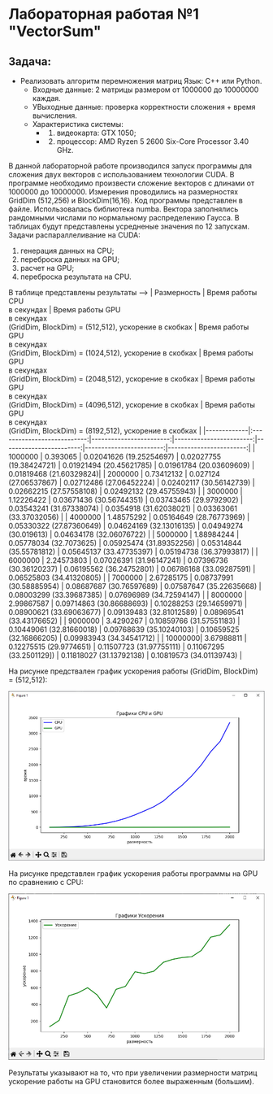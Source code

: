 # Лабораторная работая №1 "VectorSum"
## Задача: 
- Реализовать алгоритм перемножения матриц Язык: C++ или Python.<br />
    - Входные данные: 2 матрицы размером от 1000000 до 10000000 каждая.<br />
    - УВыходные данные: проверка корректности сложения + время вычисления.
    - Характеристика системы: 
        - 1. видеокарта: GTX 1050;
        - 2. процессор: AMD Ryzen 5 2600 Six-Core Processor 3.40 GHz. 

В данной лабораторной работе производился запуск программы для сложения двух векторов с использованием технологии CUDA. В программе необходимо произвести сложение векторов с длинами от 1000000 до 10000000. Измерения проводились на размерностях GridDim (512,256) и BlockDim(16,16). Код программы представлен в файле. Использовалась библиотека numba. Вектора заполнялись рандомными числами по нормальному распределению Гаусса. В таблицах будут представлены усредненые значения по 12 запускам.<br />
Задачи распараллеливание на CUDA:
1. генерация данных на CPU;
2. переброска данных на GPU;
3. расчет на GPU;
4. переброска результата на CPU.   

В таблице представлены результаты -->
| Размерность | Время работы CPU <br /> в секундах | Время работы GPU <br /> в секундах <br /> (GridDim, BlockDim) = (512,512), ускорение в скобках | Время работы GPU <br /> в секундах <br /> (GridDim, BlockDim) = (1024,512), ускорение в скобках | Время работы GPU <br /> в секундах <br /> (GridDim, BlockDim) = (2048,512), ускорение в скобках | Время работы GPU <br /> в секундах <br /> (GridDim, BlockDim) = (4096,512), ускорение в скобках | Время работы GPU <br /> в секундах <br /> (GridDim, BlockDim) = (8192,512), ускорение в скобках |
|-------------|:---------------------------:|------------------------:|------------------------:|------------------------:|------------------------:|------------------------:|
| 1000000 | 0.393065   | 0.02041626 (19.25254697) | 0.02027755 (19.38424721) | 0.01921494 (20.45621785) | 0.01961784 (20.03609609) | 0.01819468 (21.60329824)|
| 2000000 | 0.73412132 | 0.027124  (27.06537867)  | 0.02712486 (27.06452224) | 0.02402117 (30.56142739) | 0.02662215 (27.57558108) | 0.02492132 (29.45755943) |
| 3000000 | 1.12226422 | 0.03671436 (30.56744351) | 0.03743465 (29.9792902)  | 0.03543241 (31.67338074) | 0.0354918  (31.62038021) | 0.03363061 (33.37032056) |
| 4000000 | 1.48575292 | 0.05164649 (28.76773969) | 0.05330322 (27.87360649) | 0.04624169 (32.13016135) | 0.04949274 (30.019613)   | 0.04634178 (32.06076722) |
| 5000000 | 1.88984244 | 0.05778034 (32.7073625)  | 0.05925474 (31.89352256) | 0.05314844 (35.55781812) | 0.05645137 (33.47735397) | 0.05194738 (36.37993817) |
| 6000000 | 2.24573803 | 0.07026391 (31.96147241) | 0.07396736 (30.36120237) | 0.06195562 (36.24752801) | 0.06786168 (33.09287591) | 0.06525803 (34.41320805) |
| 7000000 | 2.67285175 | 0.08737991 (30.58885954) | 0.08687687 (30.76597689) | 0.07587647 (35.22635668) | 0.08003299 (33.39687385) | 0.07696989 (34.72594147) |
| 8000000 | 2.99867587 | 0.09714863 (30.86688693) | 0.10288253 (29.14659971) | 0.08900621 (33.69063677) | 0.09139483 (32.81012589) | 0.08969541 (33.43176652) |
| 9000000 | 3.4290267  | 0.10859766 (31.57551183) | 0.10449061 (32.81660018) | 0.09768639 (35.10240103) | 0.10659525 (32.16866205) | 0.09983943 (34.34541712) |
| 10000000| 3.67988811 | 0.12275515 (29.9774651)  | 0.11507723 (31.97755111) | 0.11067295 (33.2501129]) | 0.11818027 (31.13792138) | 0.10819573 (34.01139743) |



На рисунке предствален график ускорения работы (GridDim, BlockDim) = (512,512): 

![График](https://github.com/BandooSs/my_HPC-Samara/blob/main/LR_1/Время_CPU_GPU.jpg)

На рисунке представлен график ускорения работы программы на GPU по сравнению с CPU:

![График](https://github.com/BandooSs/my_HPC-Samara/blob/main/LR_1/Ускорение.jpg)

Результаты указывают на то, что при увеличении размерности матриц ускорение работы на GPU становится более выраженным (большим).  

